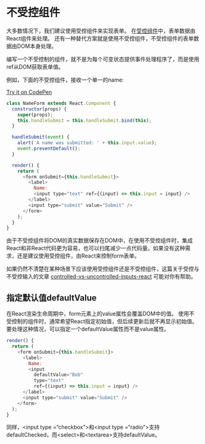 # 不受控组件
大多数情况下，我们建议使用受控组件来实现表单。 在[受控组件](../React快速开始/React快速开始（九）表单.md)中，表单数据由React组件来处理。 还有一种替代方案就是使用不受控组件，不受控组件的表单数据由DOM本身处理。

编写一个不受控制的组件，就不是为每个可变状态提供事件处理程序了，而是使用ref从DOM获取表单值。

例如，下面的不受控组件，接收一个单一的name:

[Try it on CodePen](https://codepen.io/gaearon/pen/WooRWa?editors=0010)

```javascript
class NameForm extends React.Component {
  constructor(props) {
    super(props);
    this.handleSubmit = this.handleSubmit.bind(this);
  }

  handleSubmit(event) {
    alert('A name was submitted: ' + this.input.value);
    event.preventDefault();
  }

  render() {
    return (
      <form onSubmit={this.handleSubmit}>
        <label>
          Name:
          <input type="text" ref={(input) => this.input = input} />
        </label>
        <input type="submit" value="Submit" />
      </form>
    );
  }
}
```
由于不受控组件将DOM的真实数据保存在DOM中，在使用不受控组件时，集成React和非React代码更为容易，也可以扫尾减少一点代码量。如果没有这种需求，还是建议使用受控组件，由React来控制form表单。

如果仍然不清楚在某种场景下应该使用受控组件还是不受控组件，这篇关于受控与不受控输入的文章 [controlled-vs-uncontrolled-inputs-react](https://goshakkk.name/controlled-vs-uncontrolled-inputs-react/) 可能对你有帮助。

## 指定默认值defaultValue
在React渲染生命周期中，form元素上的value属性会覆盖DOM中的值。 使用不受控制的组件时，通常希望React指定初始值，但后续更新后就不再显示初始值。 要处理这种情况，可以指定一个defaultValue属性而不是value属性。

```javascript
render() {
  return (
    <form onSubmit={this.handleSubmit}>
      <label>
        Name:
        <input
          defaultValue="Bob"
          type="text"
          ref={(input) => this.input = input} />
      </label>
      <input type="submit" value="Submit" />
    </form>
  );
}
```
同样，&lt;input type =“checkbox”>和&lt;input type =“radio”>支持defaultChecked，而&lt;select>和&lt;textarea>支持defaultValue。